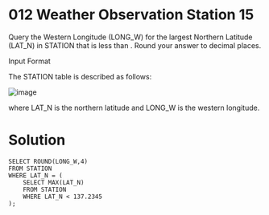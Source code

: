# 012 Weather Observation Station 15

Query the Western Longitude (LONG_W) for the largest Northern Latitude (LAT_N) in STATION that is less than . Round your answer to  decimal places.

Input Format

The STATION table is described as follows:

![image](https://github.com/anaswick/my_portfolio/assets/24541471/6fe72fbd-4199-4bd5-97f2-3b7060c4f00c)

where LAT_N is the northern latitude and LONG_W is the western longitude.

# Solution

```
SELECT ROUND(LONG_W,4)
FROM STATION
WHERE LAT_N = (
    SELECT MAX(LAT_N)
    FROM STATION
    WHERE LAT_N < 137.2345
);
```
